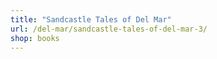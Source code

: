 ```yaml
---
title: "Sandcastle Tales of Del Mar"
url: /del-mar/sandcastle-tales-of-del-mar-3/
shop: books
---
```

